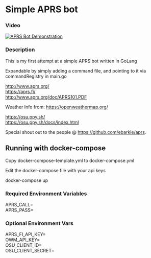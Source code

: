 # Simple APRS bot

### Video

[![APRS Bot Demonstration](https://img.youtube.com/vi/2dZiYyuAWDY/0.jpg)](https://www.youtube.com/watch?v=2dZiYyuAWDY)


### Description
This is my first attempt at a simple APRS bot written in GoLang

Expandable by simply adding a command file, and pointing to it via commandRegistry in main.go

http://www.aprs.org/ <br>
https://aprs.fi/ <br>
http://www.aprs.org/doc/APRS101.PDF <br>

Weather Info from: https://openweathermap.org/

https://osu.ppy.sh/ <br>
https://osu.ppy.sh/docs/index.html

Special shout out to the people @ https://github.com/ebarkie/aprs.

## Running with docker-compose
Copy docker-compose-template.yml to docker-compose.yml

Edit the docker-compose file with your api keys

docker-compose up

### Required Environment Variables
APRS_CALL= <br>
APRS_PASS= <br>

### Optional Environment Vars
APRS_FI_API_KEY= <br>
OWM_API_KEY= <br>
OSU_CLIENT_ID= <br>
OSU_CLIENT_SECRET= <br>